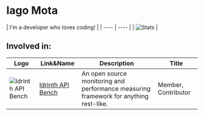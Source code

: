 # Iago Mota

| I'm a developer who loves coding! |
| ---- | ---- |
| ![Stats](https://github-readme-stats.vercel.app/api?username=iagomota&count_private=true&theme=chartreuse-dark&show_icons=true) |

## Involved in:

| Logo | Link&Name | Description | Title |
| ---- | ---- | ---- | --- |
| ![Idrinth API Bench](https://avatars.githubusercontent.com/u/168795631?s=200&v=4) | [Idrinth API Bench](https://github.com/idrinth-api-bench) | An open source monitoring and performance measuring framework for anything rest-like. | Member, Contributor |
